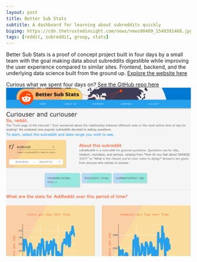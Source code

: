 ```yaml
---
layout: post
title: Better Sub Stats
subtitle: A dashboard for learning about subreddits quickly
bigimg: https://cdn.thetrustedinsight.com/news/news90409_1549391468.jpg
tags: [reddit, subreddit, group, stats]
---
```

Better Sub Stats is a proof of concept project built in four days by a small team with the goal making data about subreddits digestible while improving the user experience compared to similar sites. Frontend, backend, and the underlying data science built from the ground up. [Explore the website here](https://bettersubstats.netlify.com/dashboard)

Curious what we spent four days on? [See the GitHub repo here](https://github.com/sub-stats)
![Sub Stats Site Screen Cap](/img/substats.png)
